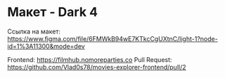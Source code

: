 # Макет - Dark 4

Ссылка на макет: https://www.figma.com/file/6FMWkB94wE7KTkcCgUXtnC/light-1?node-id=1%3A11300&mode=dev

Frontend: https://filmhub.nomoreparties.co
Pull Request: https://github.com/Vlad0s78/movies-explorer-frontend/pull/2